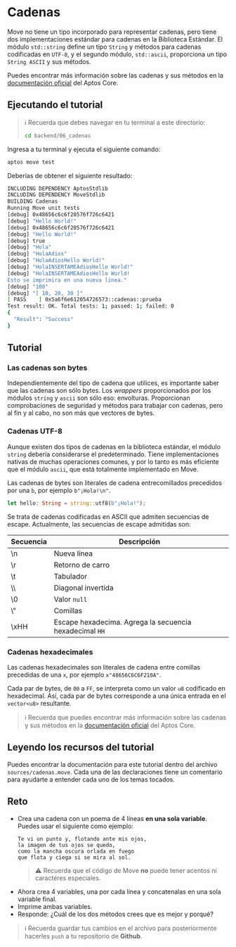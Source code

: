 # Cadenas

Move no tiene un tipo incorporado para representar cadenas, pero tiene dos implementaciones estándar para cadenas en la Biblioteca Estándar. El módulo `std::string` define un tipo `String` y métodos para cadenas codificadas en `UTF-8`, y el segundo módulo, `std::ascii`, proporciona un tipo `String ASCII` y sus métodos.

Puedes encontrar más información sobre las cadenas y sus métodos en la [documentación oficial](https://github.com/aptos-labs/aptos-core/blob/main/aptos-move/framework/move-stdlib/doc/string.md) del Aptos Core.

## Ejecutando el tutorial

> :information_source: Recuerda que debes navegar en tu terminal a este directorio:
>```sh
>cd backend/06_cadenas
>```

Ingresa a tu terminal y ejecuta el siguiente comando:

```sh
aptos move test
```

Deberías de obtener el siguiente resultado:
```sh
INCLUDING DEPENDENCY AptosStdlib
INCLUDING DEPENDENCY MoveStdlib
BUILDING Cadenas
Running Move unit tests
[debug] 0x48656c6c6f20576f726c6421
[debug] "Hello World!"
[debug] 0x48656c6c6f20576f726c6421
[debug] "Hello World!"
[debug] true
[debug] "Hola"
[debug] "HolaAdios"
[debug] "HolaAdiosHello World!"
[debug] "HolaINSERTAMEAdiosHello World!"
[debug] "HolaINSERTAMEAdiosHello World!
Esto se imprimira en una nueva linea."
[debug] "100"
[debug] "[ 10, 20, 30 ]"
[ PASS    ] 0x5a6f6e612054726573::cadenas::prueba
Test result: OK. Total tests: 1; passed: 1; failed: 0
{
  "Result": "Success"
}
```

## Tutorial

### Las cadenas son bytes

Independientemente del tipo de cadena que utilices, es importante saber que las cadenas son sólo bytes. Los *wrappers* proporcionados por los módulos `string` y `ascii` son sólo eso: envolturas. Proporcionan comprobaciones de seguridad y métodos para trabajar con cadenas, pero al fin y al cabo, no son más que vectores de bytes.

### Cadenas UTF-8

Aunque existen dos tipos de cadenas en la biblioteca estándar, el módulo `string` debería considerarse el predeterminado. Tiene implementaciones nativas de muchas operaciones comunes, y por lo tanto es más eficiente que el módulo `ascii`, que está totalmente implementado en Move.

Las cadenas de bytes son literales de cadena entrecomillados precedidos por una `b`, por ejemplo `b"¡Hola!\n"`.

```rust
let hello: String = string::utf8(b"¡Hola!");
```

Se trata de cadenas codificadas en ASCII que admiten secuencias de escape. Actualmente, las secuencias de escape admitidas son:

|Secuencia|Descripción|
|---|---|
|\n|Nueva línea|
|\r|Retorno de carro|
|\t|Tabulador|
|\\\ |Diagonal invertida|
|\0|Valor `null`|
|\\"|Comillas|
|\xHH|Escape hexadecima. Agrega la secuencia hexadecimal `HH`|

### Cadenas hexadecimales

Las cadenas hexadecimales son literales de cadena entre comillas precedidas de una `x`, por ejemplo `x"48656C6C6F210A"`.

Cada par de bytes, de `00` a `FF`, se interpreta como un valor `u8` codificado en hexadecimal. Así, cada par de bytes corresponde a una única entrada en el `vector<u8>` resultante.

> :information_source: Recuerda que puedes encontrar más información sobre las cadenas y sus métodos en la [documentación oficial](https://github.com/aptos-labs/aptos-core/blob/main/aptos-move/framework/move-stdlib/doc/string.md) del Aptos Core.

## Leyendo los recursos del tutorial

Puedes encontrar la documentación para este tutorial dentro del archivo `sources/cadenas.move`. Cada una de las declaraciones tiene un comentario para ayudarte a entender cada uno de los temas tocados.

## Reto

* Crea una cadena con un poema de 4 líneas **en una sola variable**. Puedes usar el siguiente como ejemplo:
    ```
    Te vi un punto y, flotando ante mis ojos,
    la imagen de tus ojos se quedo,
    como la mancha oscura orlada en fuego
    que flota y ciega si se mira al sol.
    ```
    > :warning: Recuerda que el código de Move **no** puede tener acentos ni caractéres especiales.
* Ahora crea 4 variables, una por cada línea y concatenalas en una sola variable final.
* Imprime ambas variables.
* Responde: ¿Cuál de los dos métodos crees que es mejor y porqué?

> :information_source: Recuerda guardar tus cambios en el archivo para posteriormente hacerles `push` a tu repositorio de **Github**.